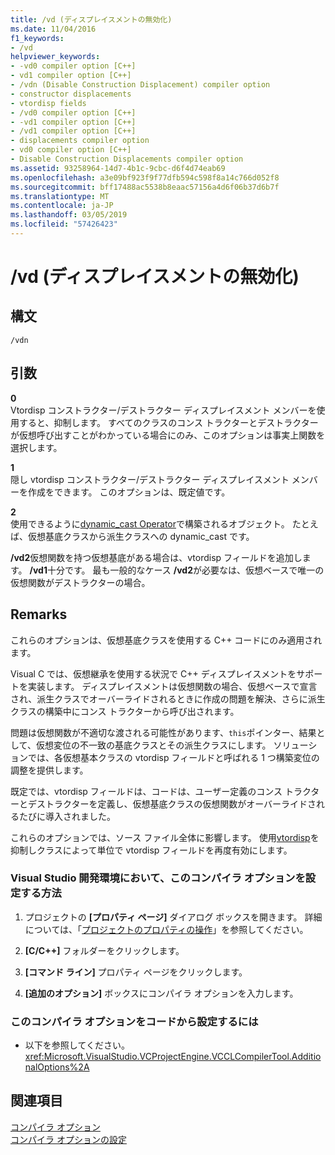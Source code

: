 ```yaml
---
title: /vd (ディスプレイスメントの無効化)
ms.date: 11/04/2016
f1_keywords:
- /vd
helpviewer_keywords:
- -vd0 compiler option [C++]
- vd1 compiler option [C++]
- /vdn (Disable Construction Displacement) compiler option
- constructor displacements
- vtordisp fields
- /vd0 compiler option [C++]
- -vd1 compiler option [C++]
- /vd1 compiler option [C++]
- displacements compiler option
- vd0 compiler option [C++]
- Disable Construction Displacements compiler option
ms.assetid: 93258964-14d7-4b1c-9cbc-d6f4d74eab69
ms.openlocfilehash: a3e09bf923f9f77dfb594c598f8a14c766d052f8
ms.sourcegitcommit: bff17488ac5538b8eaac57156a4d6f06b37d6b7f
ms.translationtype: MT
ms.contentlocale: ja-JP
ms.lasthandoff: 03/05/2019
ms.locfileid: "57426423"
---
```

# <a name="vd-disable-construction-displacements"></a>/vd (ディスプレイスメントの無効化)

## <a name="syntax"></a>構文

```
/vdn
```

## <a name="arguments"></a>引数

**0**<br/>
Vtordisp コンストラクター/デストラクター ディスプレイスメント メンバーを使用すると、抑制します。 すべてのクラスのコンス トラクターとデストラクターが仮想呼び出すことがわかっている場合にのみ、このオプションは事実上関数を選択します。

**1**<br/>
隠し vtordisp コンストラクター/デストラクター ディスプレイスメント メンバーを作成をできます。 このオプションは、既定値です。

**2**<br/>
使用できるように[dynamic_cast Operator](../../cpp/dynamic-cast-operator.md)で構築されるオブジェクト。 たとえば、仮想基底クラスから派生クラスへの dynamic_cast です。

**/vd2**仮想関数を持つ仮想基底がある場合は、vtordisp フィールドを追加します。 **/vd1**十分です。 最も一般的なケース **/vd2**が必要なは、仮想ベースで唯一の仮想関数がデストラクターの場合。

## <a name="remarks"></a>Remarks

これらのオプションは、仮想基底クラスを使用する C++ コードにのみ適用されます。

Visual C では、仮想継承を使用する状況で C++ ディスプレイスメントをサポートを実装します。 ディスプレイスメントは仮想関数の場合、仮想ベースで宣言され、派生クラスでオーバーライドされるときに作成の問題を解決、さらに派生クラスの構築中にコンス トラクターから呼び出されます。

問題は仮想関数が不適切な渡される可能性があります、`this`ポインター、結果として、仮想変位の不一致の基底クラスとその派生クラスにします。 ソリューションでは、各仮想基本クラスの vtordisp フィールドと呼ばれる 1 つ構築変位の調整を提供します。

既定では、vtordisp フィールドは、コードは、ユーザー定義のコンス トラクターとデストラクターを定義し、仮想基底クラスの仮想関数がオーバーライドされるたびに導入されました。

これらのオプションでは、ソース ファイル全体に影響します。 使用[vtordisp](../../preprocessor/vtordisp.md)を抑制しクラスによって単位で vtordisp フィールドを再度有効にします。

### <a name="to-set-this-compiler-option-in-the-visual-studio-development-environment"></a>Visual Studio 開発環境において、このコンパイラ オプションを設定する方法

1. プロジェクトの **[プロパティ ページ]** ダイアログ ボックスを開きます。 詳細については、「[プロジェクトのプロパティの操作](../../ide/working-with-project-properties.md)」を参照してください。

1. **[C/C++]** フォルダーをクリックします。

1. **[コマンド ライン]** プロパティ ページをクリックします。

1. **[追加のオプション]** ボックスにコンパイラ オプションを入力します。

### <a name="to-set-this-compiler-option-programmatically"></a>このコンパイラ オプションをコードから設定するには

- 以下を参照してください。<xref:Microsoft.VisualStudio.VCProjectEngine.VCCLCompilerTool.AdditionalOptions%2A>

## <a name="see-also"></a>関連項目

[コンパイラ オプション](../../build/reference/compiler-options.md)<br/>
[コンパイラ オプションの設定](../../build/reference/setting-compiler-options.md)

